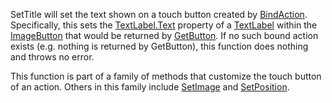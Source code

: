SetTitle will set the text shown on a touch button created by [BindAction](https://developer.roblox.com/en-us/api-reference/function/ContextActionService/BindAction). Specifically, this sets the [TextLabel.Text](https://developer.roblox.com/en-us/api-reference/property/TextLabel/Text) property of a [TextLabel](https://developer.roblox.com/en-us/api-reference/class/TextLabel) within the [ImageButton](https://developer.roblox.com/en-us/api-reference/class/ImageButton) that would be returned by [GetButton](https://developer.roblox.com/en-us/api-reference/function/ContextActionService/GetButton). If no such bound action exists (e.g. nothing is returned by GetButton), this function does nothing and throws no error.

This function is part of a family of methods that customize the touch button of an action. Others in this family include [SetImage](https://developer.roblox.com/en-us/api-reference/function/ContextActionService/SetImage) and [SetPosition](https://developer.roblox.com/en-us/api-reference/function/ContextActionService/SetPosition).
